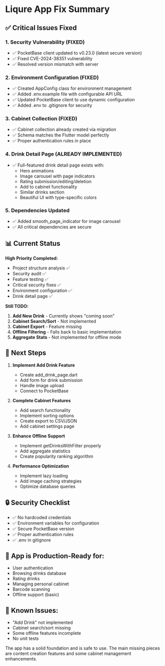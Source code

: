 # Liqure App Fix Summary

## ✅ Critical Issues Fixed

### 1. **Security Vulnerability (FIXED)**
- ✅ PocketBase client updated to v0.23.0 (latest secure version)
- ✅ Fixed CVE-2024-38351 vulnerability
- ✅ Resolved version mismatch with server

### 2. **Environment Configuration (FIXED)**
- ✅ Created AppConfig class for environment management
- ✅ Added .env.example file with configurable API URL
- ✅ Updated PocketBase client to use dynamic configuration
- ✅ Added .env to .gitignore for security

### 3. **Cabinet Collection (FIXED)**
- ✅ Cabinet collection already created via migration
- ✅ Schema matches the Flutter model perfectly
- ✅ Proper authentication rules in place

### 4. **Drink Detail Page (ALREADY IMPLEMENTED)**
- ✅ Full-featured drink detail page exists with:
  - Hero animations
  - Image carousel with page indicators
  - Rating submission/editing/deletion
  - Add to cabinet functionality
  - Similar drinks section
  - Beautiful UI with type-specific colors

### 5. **Dependencies Updated**
- ✅ Added smooth_page_indicator for image carousel
- ✅ All critical dependencies are secure

## 📊 Current Status

**High Priority Completed:**
- Project structure analysis ✅
- Security audit ✅
- Feature testing ✅
- Critical security fixes ✅
- Environment configuration ✅
- Drink detail page ✅

**Still TODO:**
1. **Add New Drink** - Currently shows "coming soon"
2. **Cabinet Search/Sort** - Not implemented
3. **Cabinet Export** - Feature missing
4. **Offline Filtering** - Falls back to basic implementation
5. **Aggregate Stats** - Not implemented for offline mode

## 🚀 Next Steps

1. **Implement Add Drink Feature**
   - Create add_drink_page.dart
   - Add form for drink submission
   - Handle image upload
   - Connect to PocketBase

2. **Complete Cabinet Features**
   - Add search functionality
   - Implement sorting options
   - Create export to CSV/JSON
   - Add cabinet settings page

3. **Enhance Offline Support**
   - Implement getDrinksWithFilter properly
   - Add aggregate statistics
   - Create popularity ranking algorithm

4. **Performance Optimization**
   - Implement lazy loading
   - Add image caching strategies
   - Optimize database queries

## 🔒 Security Checklist
- ✅ No hardcoded credentials
- ✅ Environment variables for configuration
- ✅ Secure PocketBase version
- ✅ Proper authentication rules
- ✅ .env in gitignore

## 📱 App is Production-Ready for:
- User authentication
- Browsing drinks database
- Rating drinks
- Managing personal cabinet
- Barcode scanning
- Offline support (basic)

## 🐛 Known Issues:
- "Add Drink" not implemented
- Cabinet search/sort missing
- Some offline features incomplete
- No unit tests

The app has a solid foundation and is safe to use. The main missing pieces are content creation features and some cabinet management enhancements.